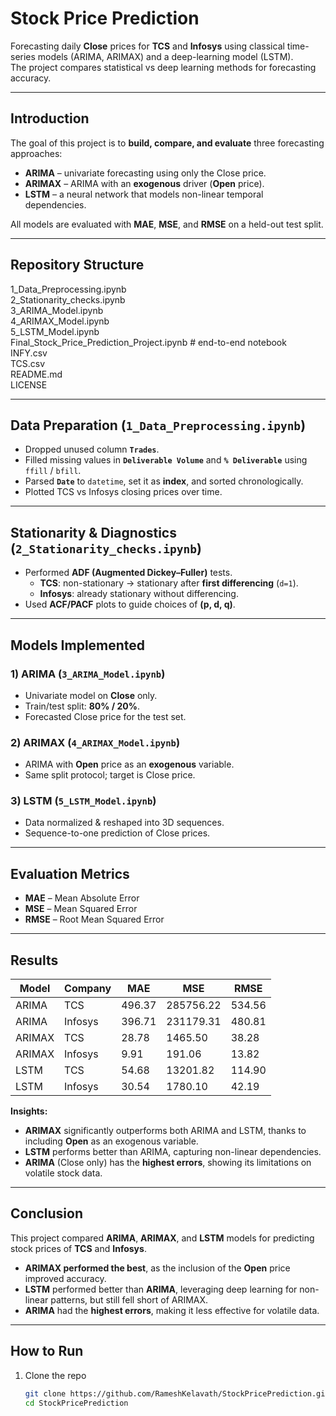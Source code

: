 # Stock Price Prediction

Forecasting daily **Close** prices for **TCS** and **Infosys** using classical time-series models (ARIMA, ARIMAX) and a deep-learning model (LSTM).  
The project compares statistical vs deep learning methods for forecasting accuracy.

---

## Introduction

The goal of this project is to **build, compare, and evaluate** three forecasting approaches:

- **ARIMA** – univariate forecasting using only the Close price.  
- **ARIMAX** – ARIMA with an **exogenous** driver (**Open** price).  
- **LSTM** – a neural network that models non-linear temporal dependencies.

All models are evaluated with **MAE**, **MSE**, and **RMSE** on a held-out test split.

---

## Repository Structure

1_Data_Preprocessing.ipynb  
2_Stationarity_checks.ipynb  
3_ARIMA_Model.ipynb  
4_ARIMAX_Model.ipynb  
5_LSTM_Model.ipynb  
Final_Stock_Price_Prediction_Project.ipynb    # end-to-end notebook  
INFY.csv  
TCS.csv  
README.md  
LICENSE  


---

##  Data Preparation (`1_Data_Preprocessing.ipynb`)

- Dropped unused column **`Trades`**.
- Filled missing values in **`Deliverable Volume`** and **`% Deliverable`** using `ffill` / `bfill`.
- Parsed **`Date`** to `datetime`, set it as **index**, and sorted chronologically.
- Plotted TCS vs Infosys closing prices over time.

---

## Stationarity & Diagnostics (`2_Stationarity_checks.ipynb`)

- Performed **ADF (Augmented Dickey–Fuller)** tests.  
  - **TCS**: non-stationary → stationary after **first differencing** (`d=1`).  
  - **Infosys**: already stationary without differencing.
- Used **ACF/PACF** plots to guide choices of **(p, d, q)**.

---

## Models Implemented

### 1) ARIMA (`3_ARIMA_Model.ipynb`)
- Univariate model on **Close** only.  
- Train/test split: **80% / 20%**.  
- Forecasted Close price for the test set.

### 2) ARIMAX (`4_ARIMAX_Model.ipynb`)
- ARIMA with **Open** price as an **exogenous** variable.  
- Same split protocol; target is Close price.

### 3) LSTM (`5_LSTM_Model.ipynb`)
- Data normalized & reshaped into 3D sequences.  
- Sequence-to-one prediction of Close prices.

---

## Evaluation Metrics

- **MAE** – Mean Absolute Error  
- **MSE** – Mean Squared Error  
- **RMSE** – Root Mean Squared Error  

---

## Results

| Model  | Company |   MAE   |     MSE     |  RMSE  |
|--------|---------|---------|-------------|--------|
| ARIMA  | TCS     | 496.37  | 285756.22   | 534.56 |
| ARIMA  | Infosys | 396.71  | 231179.31   | 480.81 |
| ARIMAX | TCS     | 28.78   | 1465.50     | 38.28  |
| ARIMAX | Infosys | 9.91    | 191.06      | 13.82  |
| LSTM   | TCS     | 54.68   | 13201.82    | 114.90 |
| LSTM   | Infosys | 30.54   | 1780.10     | 42.19  |

**Insights:**
- **ARIMAX** significantly outperforms both ARIMA and LSTM, thanks to including **Open** as an exogenous variable.  
- **LSTM** performs better than ARIMA, capturing non-linear dependencies.  
- **ARIMA** (Close only) has the **highest errors**, showing its limitations on volatile stock data.  

---

## Conclusion

This project compared **ARIMA**, **ARIMAX**, and **LSTM** models for predicting stock prices of **TCS** and **Infosys**.  

- **ARIMAX performed the best**, as the inclusion of the **Open** price improved accuracy.  
- **LSTM** performed better than **ARIMA**, leveraging deep learning for non-linear patterns, but still fell short of ARIMAX.  
- **ARIMA** had the **highest errors**, making it less effective for volatile data.  

---

## How to Run

1. Clone the repo  
   ```bash
   git clone https://github.com/RameshKelavath/StockPricePrediction.git
   cd StockPricePrediction
